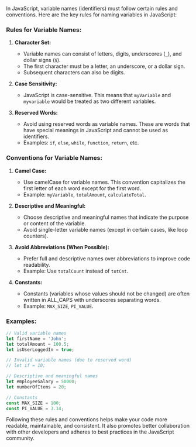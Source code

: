 In JavaScript, variable names (identifiers) must follow certain rules and conventions. Here are the key rules for naming variables in JavaScript:

### Rules for Variable Names:

1. **Character Set:**
   - Variable names can consist of letters, digits, underscores (`_`), and dollar signs (`$`).
   - The first character must be a letter, an underscore, or a dollar sign.
   - Subsequent characters can also be digits.

2. **Case Sensitivity:**
   - JavaScript is case-sensitive. This means that `myVariable` and `myvariable` would be treated as two different variables.

3. **Reserved Words:**
   - Avoid using reserved words as variable names. These are words that have special meanings in JavaScript and cannot be used as identifiers.
   - Examples: `if`, `else`, `while`, `function`, `return`, etc.

### Conventions for Variable Names:

1. **Camel Case:**
   - Use camelCase for variable names. This convention capitalizes the first letter of each word except for the first word.
   - Example: `myVariable`, `totalAmount`, `calculateTotal`.

2. **Descriptive and Meaningful:**
   - Choose descriptive and meaningful names that indicate the purpose or content of the variable.
   - Avoid single-letter variable names (except in certain cases, like loop counters).

3. **Avoid Abbreviations (When Possible):**
   - Prefer full and descriptive names over abbreviations to improve code readability.
   - Example: Use `totalCount` instead of `totCnt`.

4. **Constants:**
   - Constants (variables whose values should not be changed) are often written in ALL_CAPS with underscores separating words.
   - Example: `MAX_SIZE`, `PI_VALUE`.

### Examples:

```javascript
// Valid variable names
let firstName = 'John';
let totalAmount = 100.5;
let isUserLoggedIn = true;

// Invalid variable names (due to reserved word)
// let if = 10;

// Descriptive and meaningful names
let employeeSalary = 50000;
let numberOfItems = 20;

// Constants
const MAX_SIZE = 100;
const PI_VALUE = 3.14;
```

Following these rules and conventions helps make your code more readable, maintainable, and consistent. It also promotes better collaboration with other developers and adheres to best practices in the JavaScript community.